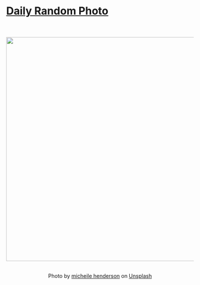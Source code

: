 # [Daily Random Photo](https://www.dailyrandomphoto.com/)

<div align="center">
  <br>
  <br>
  <a href="https://www.dailyrandomphoto.com/p/2024/2024-04-07/"><img src="https://images.unsplash.com/photo-1709891798937-fd431bd7e10b?crop=entropy&cs=tinysrgb&fit=max&fm=jpg&ixid=M3w3NzUwOHwwfDF8cmFuZG9tfHx8fHx8fHx8MTcxMjQ1MDAxOHw&ixlib=rb-4.0.3&q=80&w=1080" width="600px"></a>
  <br>
  <br>
  <p class="has-text-grey">Photo by <a href="https://unsplash.com/@micheile?utm_source=Daily%20Random%20Photo&amp;utm_medium=referral" target="_blank" rel="noopener noreferrer">micheile henderson</a> on <a href="https://unsplash.com/photos/a-bunch-of-pink-and-white-flowers-in-a-vase-fcG27fDzbAY?utm_source=Daily%20Random%20Photo&amp;utm_medium=referral" target="_blank" rel="noopener noreferrer">Unsplash</a></p>
</div>
